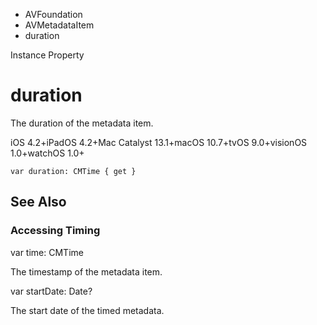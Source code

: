 

- AVFoundation
- AVMetadataItem
-  duration 

Instance Property

# duration

The duration of the metadata item.

iOS 4.2+iPadOS 4.2+Mac Catalyst 13.1+macOS 10.7+tvOS 9.0+visionOS 1.0+watchOS 1.0+

``` source
var duration: CMTime { get }
```

## See Also

### Accessing Timing

var time: CMTime

The timestamp of the metadata item.

var startDate: Date?

The start date of the timed metadata.


